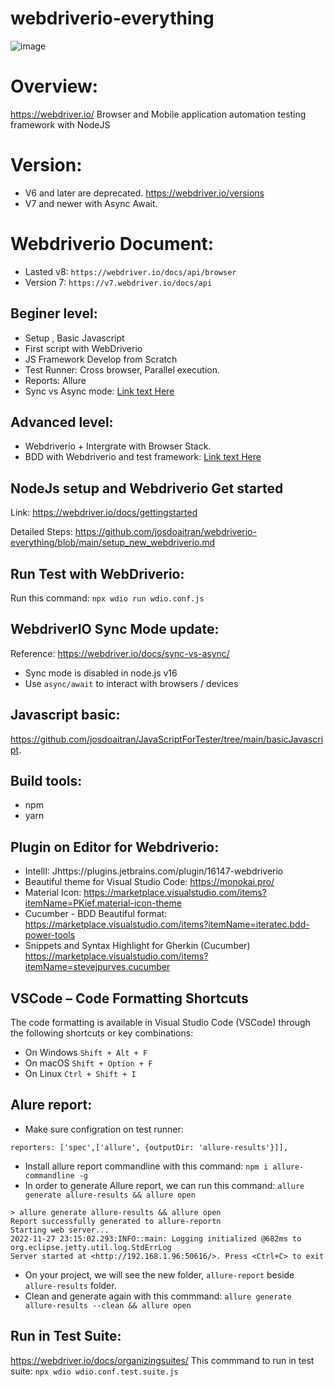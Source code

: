 # webdriverio-everything
![image](https://user-images.githubusercontent.com/17884068/147403460-8a51e402-c8b9-46a1-a217-313c58901d1a.png)

# Overview:
https://webdriver.io/
Browser and Mobile application automation testing framework with NodeJS

# Version:
- V6 and later are deprecated. https://webdriver.io/versions
- V7 and newer with Async Await.

# Webdriverio Document:
- Lasted v8: `https://webdriver.io/docs/api/browser`
- Version 7: `https://v7.webdriver.io/docs/api`

## Beginer level:

- Setup , Basic Javascript
- First script with WebDriverio
- JS Framework Develop from Scratch
- Test Runner: Cross browser, Parallel execution.
- Reports: Allure
- Sync vs Async mode: [Link text Here](https://webdriver.io/docs/sync-vs-async/)


## Advanced level:

- Webdriverio + Intergrate with Browser Stack.
- BDD with Webdriverio and test framework: [Link text Here](https://webdriver.io/docs/frameworks/)



## NodeJs setup and Webdriverio Get started
Link: https://webdriver.io/docs/gettingstarted

Detailed Steps: https://github.com/josdoaitran/webdriverio-everything/blob/main/setup_new_webdriverio.md


## Run Test with WebDriverio:
Run this command: `npx wdio run wdio.conf.js`

## WebdriverIO Sync Mode update:
Reference: https://webdriver.io/docs/sync-vs-async/
- Sync mode is disabled in node.js v16
- Use `async/await` to interact with browsers / devices


## Javascript basic:
https://github.com/josdoaitran/JavaScriptForTester/tree/main/basicJavascript.


## Build tools:
- npm
- yarn

## Plugin on Editor for Webdriverio:
- IntellI: Jhttps://plugins.jetbrains.com/plugin/16147-webdriverio
- Beautiful theme for Visual Studio Code: https://monokai.pro/
- Material Icon: https://marketplace.visualstudio.com/items?itemName=PKief.material-icon-theme
- Cucumber - BDD Beautiful format: https://marketplace.visualstudio.com/items?itemName=iteratec.bdd-power-tools
- Snippets and Syntax Highlight for Gherkin (Cucumber) https://marketplace.visualstudio.com/items?itemName=stevejpurves.cucumber

## VSCode – Code Formatting Shortcuts
The code formatting is available in Visual Studio Code (VSCode) through the following shortcuts or key combinations:

- On Windows `Shift + Alt + F`
- On macOS `Shift + Option + F`
- On Linux `Ctrl + Shift + I`

## Alure report:
- Make sure configration on test runner: 
```
reporters: ['spec',['allure', {outputDir: 'allure-results'}]],
```
- Install allure report commandline with this command: `npm i allure-commandline -g`
- In order to generate Allure report, we can run this command: `allure generate allure-results && allure open`
```
> allure generate allure-results && allure open
Report successfully generated to allure-reportn
Starting web server...
2022-11-27 23:15:02.293:INFO::main: Logging initialized @682ms to org.eclipse.jetty.util.log.StdErrLog
Server started at <http://192.168.1.96:50616/>. Press <Ctrl+C> to exit

```
- On your project, we will see the new folder, `allure-report` beside `allure-results` folder.
- Clean and generate again with this commmand: `allure generate allure-results --clean && allure open`

## Run in Test Suite:
https://webdriver.io/docs/organizingsuites/
This commmand to run in test suite: `npx wdio wdio.conf.test.suite.js`